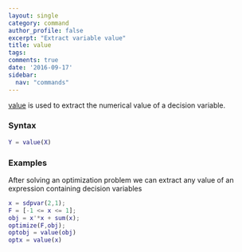 ```yaml
---
layout: single
category: command
author_profile: false
excerpt: "Extract variable value"
title: value
tags:
comments: true
date: '2016-09-17'
sidebar:
  nav: "commands"
---
```


[value](/command/value) is used to extract the numerical value of a decision variable.

### Syntax

````matlab
Y = value(X)
````

### Examples

After solving an optimization problem we can extract any value of an expression containing decision variables

````matlab
x = sdpvar(2,1);
F = [-1 <= x <= 1];
obj = x'*x + sum(x);
optimize(F,obj);
optobj = value(obj)
optx = value(x)
````
